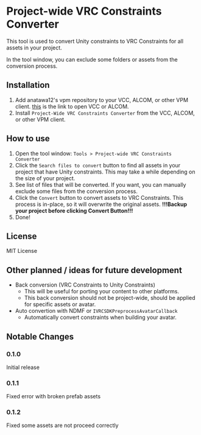 # Project-wide VRC Constraints Converter

This tool is used to convert Unity constraints to VRC Constraints for all assets in your project.

In the tool window, you can exclude some folders or assets from the conversion process.

## Installation

1. Add anatawa12's vpm repository to your VCC, ALCOM, or other VPM client. [this][add-repo] is the link to open VCC or ALCOM.
2. Install `Project-Wide VRC Constraints Converter` from the VCC, ALCOM, or other VPM client.

[add-repo]: https://vpm.anatawa12.com/add-repo

## How to use

1. Open the tool window: `Tools > Project-wide VRC Constraints Converter`
2. Click the `Search files to convert` button to find all assets in your project that have Unity constraints.
   This may take a while depending on the size of your project.
3. See list of files that will be converted.
   If you want, you can manually exclude some files from the conversion process.
4. Click the `Convert` button to convert assets to VRC Constraints.
   This process is in-place, so it will overwrite the original assets.
   **!!!Backup your project before clicking Convert Button!!!**
5. Done!

## License

MIT License

## Other planned / ideas for future development

- Back conversion (VRC Constraints to Unity Constraints)
  - This will be useful for porting your content to other platforms.
  - This back conversion should not be project-wide, should be applied for specific assets or avatar.
- Auto convertion with NDMF or `IVRCSDKPreprocessAvatarCallback`
  - Automatically convert constraints when building your avatar.

## Notable Changes

### 0.1.0

Initial release

### 0.1.1

Fixed error with broken prefab assets

### 0.1.2

Fixed some assets are not proceed correctly
